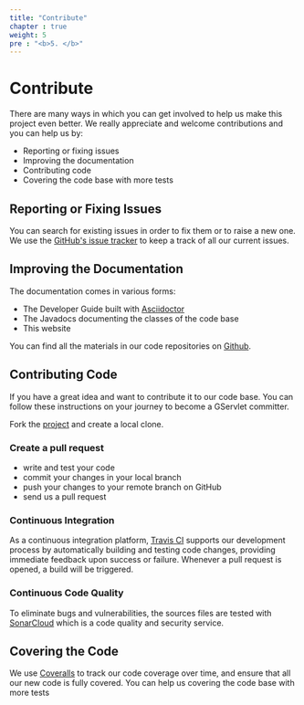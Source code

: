 ```yaml
---
title: "Contribute"
chapter : true
weight: 5
pre : "<b>5. </b>"
---
```


# Contribute

There are many ways in which you can get involved to help us make this project even better. We really appreciate and welcome contributions and you can help us by:

* Reporting or fixing issues
* Improving the documentation
* Contributing code
* Covering the code base with more tests

## Reporting or Fixing Issues

You can search for existing issues in order to fix them or to raise a new one. We use the [GitHub's issue tracker](https://github.com/GServlet/gservlet-api/issues) to keep a track of all our current issues.

## Improving the Documentation

The documentation comes in various forms:

* The Developer Guide built with [Asciidoctor](http://asciidoctor.org/)
* The Javadocs documenting the classes of the code base
* This website

You can find all the materials in our code repositories on [Github](https://github.com/GServlet).

## Contributing Code

If you have a great idea and want to contribute it to our code base. You can follow these instructions on your journey to become a GServlet committer.

Fork the [project](https://github.com/GServlet/gservlet-api) and create a local clone.

### Create a pull request

* write and test your code
* commit your changes in your local branch
* push your changes to your remote branch on GitHub
* send us a pull request 

### Continuous Integration
As a continuous integration platform, [Travis CI](https://travis-ci.com/GServlet/gservlet-api) supports our development process by automatically building and testing code changes, providing immediate feedback upon success or failure. Whenever a pull request is opened, a build will be triggered.

### Continuous Code Quality
To eliminate bugs and vulnerabilities, the sources files are tested with [SonarCloud](https://sonarcloud.io/dashboard?id=GServlet_gservlet-api) which is a code quality and security service.

## Covering the Code
We use [Coveralls](https://coveralls.io/github/GServlet/gservlet-api) to track our code coverage over time, and ensure that all our new code is fully covered. You can help us covering the code base with more tests


